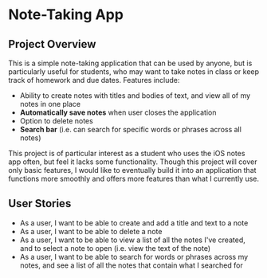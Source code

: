 # Note-Taking App

## Project Overview

This is a simple note-taking application that can be used by anyone, but is particularly useful for students, who 
may want to take notes in class or keep track of homework and due dates. Features include:
- Ability to create notes with titles and bodies of text, and view all of my notes in one place
- **Automatically save notes** when user closes the application
- Option to delete notes
- **Search bar** (i.e. can search for specific words or phrases across all notes) 

This project is of particular interest as a student who uses the iOS notes app often, but feel it
lacks some functionality. Though this project will cover only basic features, I would like to eventually 
build it into an application that functions more smoothly and offers more features than what I currently use.

## User Stories

- As a user, I want to be able to create and add a title and text to a note
- As a user, I want to be able to delete a note
- As a user, I want to be able to view a list of all the notes I've created, and
to select a note to open (i.e. view the text of the note)
- As a user, I want to be able to search for words or phrases across my notes,
and see a list of all the notes that contain what I searched for
